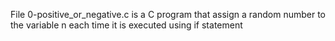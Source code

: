 File 0-positive_or_negative.c is a C program that assign a random number to the variable n each time it is executed using if statement

